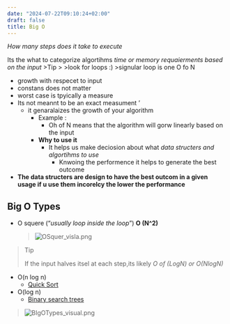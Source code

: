 ```yaml
---
date: "2024-07-22T09:10:24+02:00"
draft: false
title: Big O
---
```


*How many steps does it take to execute*

Its the what to categorize algortihms *time or memory requaierments
based on the input* \>Tip \> \>look for loops :) \>signular loop is one
O fo N

-   growth with respecet to input
-   constans does not matter
-   worst case is tpyically a measure  
-   Its not meannt to be an exact measument ’
    -   it genaralaizes the growth of your algorithm
        -   Example :
            -   Oh of N means that the algorithm will gorw linearly
                based on the input  
        -   **Why to use it**
            -   It helps us make deciosion about what *data structers
                and algortihms to use*
                -   Knwoing the performence it helps to generate the
                    best outcome
-   **The data structers are design to have the best outcom in a given
    usage if u use them incorelcy the lower the performance**

## Big O Types

-   O squere (“*usually loop inside the loop*”) **O (N^2)**

    > ![OSquer_visla.png](/Notes/OSquer_visla.png)

> Tip
>
> If the input halves itsel at each step,its likely *O of (LogN) or
> O(NlogN)*

-   O(n log n)
    -   [Quick Sort](/Notes/posts/Algorithms/quick_sort)
-   O(log n)
    -   [Binary search
        trees](/Notes/posts/Algorithms/Binary_Search_Tree)

> ![BIgOTypes_visual.png](/Notes/BIgOTypes_visual.png)
